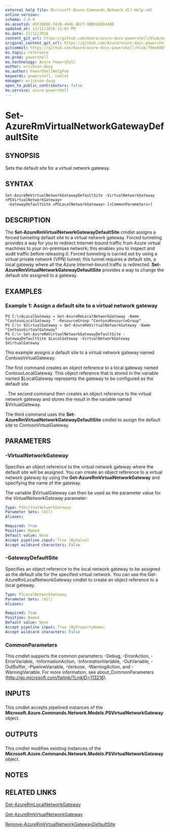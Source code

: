 ```yaml
---
external help file: Microsoft.Azure.Commands.Network.dll-Help.xml
online version: 
schema: 2.0.0
ms.assetid: 45F2DD6E-FA1B-4646-AE27-9BBE188D4488
updated_at: 11/11/2016 11:03 PM
ms.date: 11/11/2016
content_git_url: https://github.com/Azure/azure-docs-powershell/blob/master/azureps-cmdlets-docs/ResourceManager/AzureRM.Network/v3.0.0/Set-AzureRmVirtualNetworkGatewayDefaultSite.md
original_content_git_url: https://github.com/Azure/azure-docs-powershell/blob/master/azureps-cmdlets-docs/ResourceManager/AzureRM.Network/v3.0.0/Set-AzureRmVirtualNetworkGatewayDefaultSite.md
gitcommit: https://github.com/Azure/azure-docs-powershell/blob/79eeb985ea480979357fb4695832a0c3d29a48bf/azureps-cmdlets-docs/ResourceManager/AzureRM.Network/v3.0.0/Set-AzureRmVirtualNetworkGatewayDefaultSite.md
ms.topic: reference
ms.prod: powershell
ms.technology: Azure PowerShell
author: erickson-doug
ms.author: PowerShellHelpPub
keywords: powershell, cmdlet
manager: erickson-doug
open_to_public_contributors: false
ms.service: azure-powershell
---
```


# Set-AzureRmVirtualNetworkGatewayDefaultSite

## SYNOPSIS
Sets the default site for a virtual network gateway.

## SYNTAX

```
Set-AzureRmVirtualNetworkGatewayDefaultSite -VirtualNetworkGateway <PSVirtualNetworkGateway>
 -GatewayDefaultSite <PSLocalNetworkGateway> [<CommonParameters>]
```

## DESCRIPTION
The **Set-AzureRmVirtualNetworkGatewayDefaultSite** cmdlet assigns a forced tunneling default site to a virtual network gateway.
Forced tunneling provides a way for you to redirect Internet-bound traffic from Azure virtual machines to your on-premises network; this enables you to inspect and audit traffic before releasing it.
Forced tunneling is carried out by using a virtual private network (VPN) tunnel; this tunnel requires a default site, a local gateway where all the Azure Internet-bound traffic is redirected.
**Set-AzureRmVirtualNetworkGatewayDefaultSite** provides a way to change the default site assigned to a gateway.

## EXAMPLES

### Example 1: Assign a default site to a virtual network gateway
```
PS C:\>$LocalGateway = Get-AzureRmLocalNetworkGateway -Name "ContosoLocalGateway " -ResourceGroup "ContosoResourceGroup"
PS C:\> $VirtualGateway = Get-AzureRmVirtualNetworkGateway -Name "ContosoVirtualGateway"
PS C:\> Set-AzureRmVirtualNetworkGatewayDefaultSite -GatewayDefaultSite $LocalGateway -VirtualNetworkGateway $VirtualGateway
```

This example assigns a default site to a virtual network gateway named ContosoVirtualGateway.

The first command creates an object reference to a local gateway named ContosoLocalGateway.
This object reference that is stored in the variable named $LocalGateway represents the gateway to be configured as the default site

.
The second command then creates an object reference to the virtual network gateway and stores the result in the variable named $VirtualGateway.

The third command uses the **Set-AzureRmVirtualNetworkGatewayDefaultSite** cmdlet to assign the default site to ContosoVirtualGateway.

## PARAMETERS

### -VirtualNetworkGateway
Specifies an object reference to the virtual network gateway where the default site will be assigned.
You can create an object reference to a virtual network gateway by using the **Get-AzureRmVirtualNetworkGateway** and specifying the name of the gateway.

The variable $VirtualGateway can then be used as the parameter value for the *VirtualNetworkGateway* parameter:

```yaml
Type: PSVirtualNetworkGateway
Parameter Sets: (All)
Aliases: 

Required: True
Position: Named
Default value: None
Accept pipeline input: True (ByValue)
Accept wildcard characters: False
```

### -GatewayDefaultSite
Specifies an object reference to the local network gateway to be assigned as the default site for the specified virtual network.
You can use the Get-AzureRmLocalNetworkGateway cmdlet to create an object reference to a local gateway.

```yaml
Type: PSLocalNetworkGateway
Parameter Sets: (All)
Aliases: 

Required: True
Position: Named
Default value: None
Accept pipeline input: True (ByPropertyName)
Accept wildcard characters: False
```

### CommonParameters
This cmdlet supports the common parameters: -Debug, -ErrorAction, -ErrorVariable, -InformationAction, -InformationVariable, -OutVariable, -OutBuffer, -PipelineVariable, -Verbose, -WarningAction, and -WarningVariable. For more information, see about_CommonParameters (http://go.microsoft.com/fwlink/?LinkID=113216).

## INPUTS

###  
This cmdlet accepts pipelined instances of the **Microsoft.Azure.Commands.Network.Models.PSVirtualNetworkGateway** object.

## OUTPUTS

###  
This cmdlet modifies existing instances of the **Microsoft.Azure.Commands.Network.Models.PSVirtualNetworkGateway** object.

## NOTES

## RELATED LINKS

[Get-AzureRmLocalNetworkGateway](xref:ResourceManager/AzureRM.Network/v3.0.0/Get-AzureRmLocalNetworkGateway.md)

[Get-AzureRmVirtualNetworkGateway](xref:ResourceManager/AzureRM.Network/v3.0.0/Get-AzureRmVirtualNetworkGateway.md)

[Remove-AzureRmVirtualNetworkGatewayDefaultSite](xref:ResourceManager/AzureRM.Network/v3.0.0/Remove-AzureRmVirtualNetworkGatewayDefaultSite.md)


